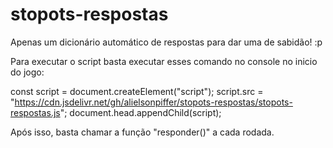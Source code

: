 # stopots-respostas

Apenas um dicionário automático de respostas para dar uma de sabidão! :p

Para executar o script basta executar esses comando no console no inicio do jogo:

const script = document.createElement("script");
script.src = "https://cdn.jsdelivr.net/gh/alielsonpiffer/stopots-respostas/stopots-respostas.js";
document.head.appendChild(script);

Após isso, basta chamar a função "responder()" a cada rodada.
